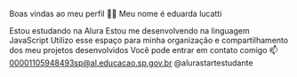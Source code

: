 Boas vindas ao meu perfil 💙💙
Meu nome é eduarda lucatti

Estou estudando na Alura
Estou me desenvolvendo na linguagem JavaScript
Utilizo esse espaço para minha organização e compartilhamento dos meu projetos desenvolvidos
Você pode entrar em contato comigo 📫
00001105948493sp@al.educacao.sp.gov.br
@alurastartestudante

